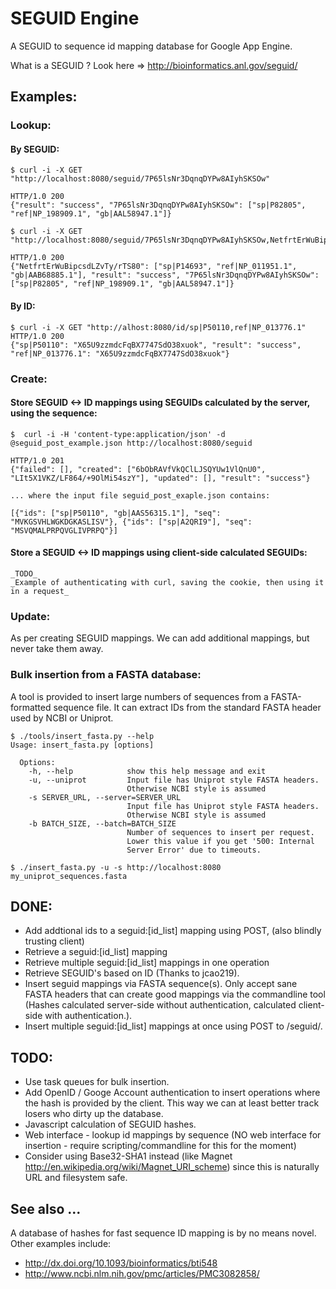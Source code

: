# SEGUID Engine

A SEGUID to sequence id mapping database for Google App Engine.

What is a SEGUID ? Look here => http://bioinformatics.anl.gov/seguid/

## Examples:

### Lookup:

#### By SEGUID:
    $ curl -i -X GET "http://localhost:8080/seguid/7P65lsNr3DqnqDYPw8AIyhSKSOw"

    HTTP/1.0 200 
    {"result": "success", "7P65lsNr3DqnqDYPw8AIyhSKSOw": ["sp|P82805", "ref|NP_198909.1", "gb|AAL58947.1"]}

    $ curl -i -X GET "http://localhost:8080/seguid/7P65lsNr3DqnqDYPw8AIyhSKSOw,NetfrtErWuBipcsdLZvTy/rTS80"

    HTTP/1.0 200 
    {"NetfrtErWuBipcsdLZvTy/rTS80": ["sp|P14693", "ref|NP_011951.1", "gb|AAB68885.1"], "result": "success", "7P65lsNr3DqnqDYPw8AIyhSKSOw": ["sp|P82805", "ref|NP_198909.1", "gb|AAL58947.1"]}

#### By ID:
    $ curl -i -X GET "http://alhost:8080/id/sp|P50110,ref|NP_013776.1"
    HTTP/1.0 200
    {"sp|P50110": "X65U9zzmdcFqBX7747SdO38xuok", "result": "success", "ref|NP_013776.1": "X65U9zzmdcFqBX7747SdO38xuok"}
    
### Create:

#### Store SEGUID <-> ID mappings using SEGUIDs calculated by the server, using the sequence:

    $  curl -i -H 'content-type:application/json' -d @seguid_post_example.json http://localhost:8080/seguid
        
    HTTP/1.0 201
    {"failed": [], "created": ["6bObRAVfVkQClLJSQYUw1VlQnU0", "LIt5X1VKZ/LF864/+9OlMi54szY"], "updated": [], "result": "success"}
    
    ... where the input file seguid_post_exaple.json contains:
    
    [{"ids": ["sp|P50110", "gb|AAS56315.1"], "seq": "MVKGSVHLWGKDGKASLISV"}, {"ids": ["sp|A2QRI9"], "seq": "MSVQMALPRPQVGLIVPRPQ"}]

#### Store a SEGUID <-> ID mappings using client-side calculated SEGUIDs:
    _TODO_
    _Example of authenticating with curl, saving the cookie, then using it in a request_

### Update:

As per creating SEGUID mappings. We can add additional mappings, 
but never take them away.

### Bulk insertion from a FASTA database:

A tool is provided to insert large numbers of sequences from a FASTA-formatted
sequence file. It can extract IDs from the standard FASTA header used by NCBI
or Uniprot.
    
    $ ./tools/insert_fasta.py --help
    Usage: insert_fasta.py [options]

      Options:
        -h, --help            show this help message and exit
        -u, --uniprot         Input file has Uniprot style FASTA headers.
                              Otherwise NCBI style is assumed
        -s SERVER_URL, --server=SERVER_URL
                              Input file has Uniprot style FASTA headers.
                              Otherwise NCBI style is assumed
        -b BATCH_SIZE, --batch=BATCH_SIZE
                              Number of sequences to insert per request.
                              Lower this value if you get '500: Internal
                              Server Error' due to timeouts.
                  
    $ ./insert_fasta.py -u -s http://localhost:8080 my_uniprot_sequences.fasta


## DONE:
* Add addtional ids to a seguid:[id_list] mapping using POST, 
  (also blindly trusting client)
* Retrieve a seguid:[id_list] mapping
* Retrieve multiple seguid:[id_list] mappings in one operation
* Retrieve SEGUID's based on ID (Thanks to jcao219).
* Insert seguid mappings via FASTA sequence(s). Only accept sane FASTA headers
  that can create good mappings via the commandline tool 
  (Hashes calculated server-side without authentication, calculated 
   client-side with authentication.).
* Insert multiple seguid:[id_list] mappings at once using POST to /seguid/.
   
## TODO:

* Use task queues for bulk insertion.
* Add OpenID / Googe Account authentication to insert operations where 
  the hash is provided by the client. This way we can at least better track
  losers who dirty up the database.
* Javascript calculation of SEGUID hashes.
* Web interface - lookup id mappings by sequence (NO web interface for
  insertion - require scripting/commandline for this for the moment)
* Consider using Base32-SHA1 instead (like Magnet 
  http://en.wikipedia.org/wiki/Magnet_URI_scheme) since this is naturally URL
  and filesystem safe.

## See also ...
A database of hashes for fast sequence ID mapping is by no means novel. 
Other examples include:

* http://dx.doi.org/10.1093/bioinformatics/bti548
* http://www.ncbi.nlm.nih.gov/pmc/articles/PMC3082858/

